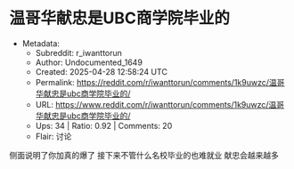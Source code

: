 # 温哥华献忠是UBC商学院毕业的

- Metadata:
  - Subreddit: r_iwanttorun
  - Author: Undocumented_1649
  - Created: 2025-04-28 12:58:24 UTC
  - Permalink: https://reddit.com/r/iwanttorun/comments/1k9uwzc/温哥华献忠是ubc商学院毕业的/
  - URL: https://www.reddit.com/r/iwanttorun/comments/1k9uwzc/温哥华献忠是ubc商学院毕业的/
  - Ups: 34 | Ratio: 0.92 | Comments: 20
  - Flair: 讨论


侧面说明了你加真的爆了 接下来不管什么名校毕业的也难就业 献忠会越来越多

